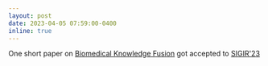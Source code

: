 ```yaml
---
layout: post
date: 2023-04-05 07:59:00-0400
inline: true
---
```


One short paper on [Biomedical Knowledge Fusion]() got accepted to [SIGIR'23](https://sigir.org/sigir2023/)